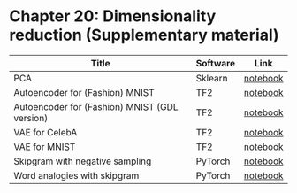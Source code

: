 # Chapter 20: Dimensionality reduction  (Supplementary material)

[pca]: https://colab.research.google.com/github/probml/pyprobml/blob/master/notebooks/pca.ipynb
[ae]: https://colab.research.google.com/github/probml/pyprobml/blob/master/notebooks/ae_mnist_tf.ipynb
[ae2]: https://colab.research.google.com/github/probml/pyprobml/blob/master/notebooks/ae_mnist_gdl_tf.ipynb
[vae]: https://colab.research.google.com/github/probml/pyprobml/blob/master/notebooks/vae_celeba_tf.ipynb
[vae2]: https://colab.research.google.com/github/probml/pyprobml/blob/master/notebooks/vae_mnist_gdl_tf.ipynb
[skipgram]: https://colab.research.google.com/github/probml/pyprobml/blob/master/notebooks/skipgram_torch.ipynb
[word_analogies]: https://colab.research.google.com/github/probml/pyprobml/blob/master/notebooks/word_analogies_torch.ipynb

|Title|Software|Link|
|-----------|----|----|
|PCA| Sklearn| [notebook][pca]|
|Autoencoder for (Fashion) MNIST| TF2| [notebook][ae]|
|Autoencoder for (Fashion) MNIST (GDL version)| TF2| [notebook][ae2]|
|VAE for CelebA| TF2| [notebook][vae]|
|VAE for MNIST| TF2| [notebook][vae2]|
|Skipgram with negative sampling|PyTorch| [notebook][skipgram]
|Word analogies with skipgram|PyTorch| [notebook][word_analogies]

